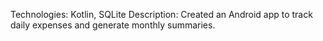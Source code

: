 Technologies: Kotlin, SQLite
Description: Created an Android app to track daily expenses and
generate monthly summaries.


